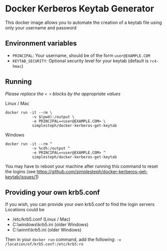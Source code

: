 # Docker Kerberos Keytab Generator

This docker image allows you to automate the creation of a keytab file using only your username and password

## Environment variables

- `PRINCIPAL`: Your username, should be of the form `user@EXAMPLE.COM`
- `KEYTAB_SECURITY`: Optional security level for your keytab (default is `rc4-hmac`)

## Running

*Please replace the `< >` blocks by the appropriate values*

Linux / Mac
```
docker run -it --rm \
            -v $(pwd):/output \
            -e PRINCIPAL=<user@EXAMPLE.COM> \
            simplesteph/docker-kerberos-get-keytab
```

Windows
```
docker run -it --rm ^
            -v %cd%:/output ^
            -e PRINCIPAL=<user@EXAMPLE.COM> ^
            simplesteph/docker-kerberos-get-keytab
```

You may have to reboot your machine after running this command to reset the logins (see https://github.com/simplesteph/docker-kerberos-get-keytab/issues/1)


## Providing your own krb5.conf

If you wish, you can provide your own krb5.conf to find the login servers
Locations could be
- /etc/krb5.conf (Linux / Mac)
- C:\windows\krb5.ini (older Windows)
- C:\winnt\krb5.ini (older Windows)

Then in your `docker run` command, add the following: `-v /location/of/krb5.conf:/etc/krb5:ro`
